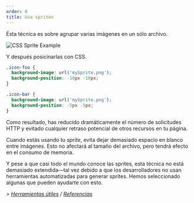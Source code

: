 ```yaml
---
order: 8
title: Usa sprites
---
```


Ésta técnica es sobre agrupar varias imágenes en un sólo archivo.

<img id="img-sprite" src="http://browserdiet.com/en/assets/img/sprite-example.jpg" alt="CSS Sprite Example">

Y después posicinarlas con CSS.

```css
.icon-foo {
  background-image: url('mySprite.png');
  background-position: -10px -10px;
}

.icon-bar {
  background-image: url('mySprite.png');
  background-position: -5px -5px;
}
```

Como resultado, has reducido dramáticamente el número de solicitudes HTTP y evitado cualquier retraso potencial de otros recursos en tu página.

Cuando estás usando tu *sprite*, evita dejar demasiado espacio en blanco entre imágenes. Esto no afectará al tamaño del archivo, pero tendrá efecto en el consumo de memoria.

Y pese a que casi todo el mundo conoce las sprites, esta técnica no está demasiado extendida&mdash;tal vez debido a que los desarrolladores no usan herramientas automatizadas para generar sprites. Hemos seleccionado algunas que pueden ayudarte con esto.

*> [Herramientas útiles](https://github.com/zenorocha/browser-diet/wiki/Tools#wiki-use-css-sprites) / [Referencias](https://github.com/zenorocha/browser-diet/wiki/References#use-css-sprites)*
